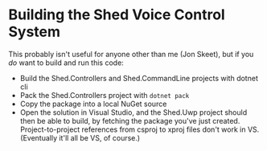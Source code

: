 # Building the Shed Voice Control System

This probably isn't useful for anyone other than me (Jon Skeet), but
if you *do* want to build and run this code:

- Build the Shed.Controllers and Shed.CommandLine projects with
  dotnet cli
- Pack the Shed.Controllers project with `dotnet pack`
- Copy the package into a local NuGet source
- Open the solution in Visual Studio, and the Shed.Uwp project should
  then be able to build, by fetching the package you've just created.
  Project-to-project references from csproj to xproj files don't work
  in VS. (Eventually it'll all be VS, of course.)
